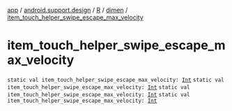 [app](../../../index.md) / [android.support.design](../../index.md) / [R](../index.md) / [dimen](index.md) / [item_touch_helper_swipe_escape_max_velocity](.)

# item_touch_helper_swipe_escape_max_velocity

`static val item_touch_helper_swipe_escape_max_velocity: `[`Int`](https://kotlinlang.org/api/latest/jvm/stdlib/kotlin/-int/index.html)
`static val item_touch_helper_swipe_escape_max_velocity: `[`Int`](https://kotlinlang.org/api/latest/jvm/stdlib/kotlin/-int/index.html)
`static val item_touch_helper_swipe_escape_max_velocity: `[`Int`](https://kotlinlang.org/api/latest/jvm/stdlib/kotlin/-int/index.html)
`static val item_touch_helper_swipe_escape_max_velocity: `[`Int`](https://kotlinlang.org/api/latest/jvm/stdlib/kotlin/-int/index.html)
